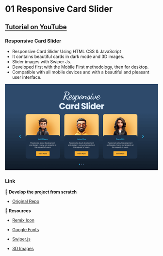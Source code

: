 # 01 Responsive Card Slider

## [Tutorial on YouTube](https://youtu.be/b71OeOAEQrQ)

### Responsive Card Slider

- Responsive Card Slider Using HTML CSS & JavaScript
- It contains beautiful cards in dark mode and 3D images.
- Slider images with Swiper Js.
- Developed first with the Mobile First methodology, then for desktop.
- Compatible with all mobile devices and with a beautiful and pleasant user interface.

![preview img](./preview.png)

### Link

**👾 Develop the project from scratch**

- [Original Repo](https://github.com/bedimcode/responsive-card-slider/tree/start-project)

**🔗 Resources**

- [Remix Icon](https://cdnjs.com/libraries/remixicon)

- [Google Fonts](https://fonts.google.com/)

- [Swiper.js](https://swiperjs.com/)

- [3D Images](https://www.figma.com/community/file/1256931441731857513/116-3D-Animoji-avatars)
